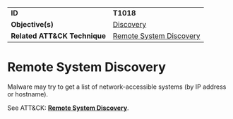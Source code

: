 |||
|---------|------------------------|
|**ID**|**T1018**|
|**Objective(s)**|[Discovery](https://github.com/MBCProject/mbc-markdown/tree/master/discovery)|
|**Related ATT&CK Technique**|[Remote System Discovery](https://attack.mitre.org/techniques/T1018)|


Remote System Discovery
=======================
Malware may try to get a list of network-accessible systems (by IP address or hostname). 

See ATT&CK: [**Remote System Discovery**](https://attack.mitre.org/techniques/T1018).